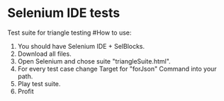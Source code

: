 # Selenium IDE tests 
Test suite for triangle testing
#How to use:
1. You should have Selenium IDE + SelBlocks.
2. Download all files.
3. Open Selenium and chose suite "triangleSuite.html".
4. For every test case change Target for "forJson" Command into your path.
5. Play test suite.
6. Profit
